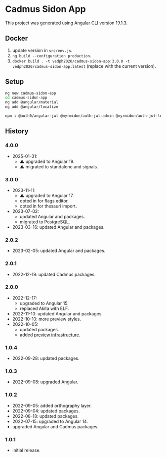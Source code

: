 # Cadmus Sidon App

This project was generated using [Angular CLI](https://github.com/angular/angular-cli) version 19.1.3.

## Docker

1. update version in `src/env.js`.
2. `ng build --configuration production`.
3. `docker build . -t vedph2020/cadmus-sidon-app:3.0.0 -t vedph2020/cadmus-sidon-app:latest` (replace with the current version).

## Setup

```sh
ng new cadmus-sidon-app
cd cadmus-sidon-app
ng add @angular/material
ng add @angular/localize

npm i @auth0/angular-jwt @myrmidon/auth-jwt-admin @myrmidon/auth-jwt-login @myrmidon/cadmus-api @myrmidon/cadmus-core @myrmidon/cadmus-graph-ui @myrmidon/cadmus-graph-pg @myrmidon/cadmus-item-editor @myrmidon/cadmus-item-list @myrmidon/cadmus-item-search @myrmidon/cadmus-part-general-pg @myrmidon/cadmus-part-general-ui @myrmidon/cadmus-part-philology-pg @myrmidon/cadmus-part-philology-ui @myrmidon/cadmus-preview-pg @myrmidon/cadmus-preview-ui @myrmidon/cadmus-profile-core @myrmidon/cadmus-refs-asserted-chronotope @myrmidon/cadmus-flags-pg @myrmidon/cadmus-flags-ui @myrmidon/cadmus-refs-asserted-ids @myrmidon/cadmus-refs-assertion @myrmidon/cadmus-refs-decorated-ids @myrmidon/cadmus-refs-doc-references @myrmidon/cadmus-refs-external-ids @myrmidon/cadmus-refs-historical-date @myrmidon/cadmus-mat-physical-size @myrmidon/cadmus-refs-lookup @myrmidon/cadmus-refs-proper-name @myrmidon/cadmus-state @myrmidon/cadmus-text-block-view @myrmidon/cadmus-thesaurus-editor @myrmidon/cadmus-thesaurus-list @myrmidon/cadmus-thesaurus-ui @myrmidon/cadmus-ui @myrmidon/cadmus-ui-pg @myrmidon/ngx-mat-tools @myrmidon/ngx-tools @myrmidon/paged-data-browsers ts-md5 @myrmidon/cadmus-text-ed @myrmidon/cadmus-text-ed-md @myrmidon/cadmus-text-ed-txt --force
```

## History

### 4.0.0

- 2025-01-31:
  - ⚠️ upgraded to Angular 19.
  - ⚠️ migrated to standalone and signals.

### 3.0.0

- 2023-11-11:
  - ⚠️ upgraded to Angular 17.
  - opted in for flags editor.
  - opted in for thesauri import.
- 2023-07-02:
  - updated Angular and packages.
  - migrated to PostgreSQL.
- 2023-03-16: updated Angular and packages.

### 2.0.2

- 2023-02-05: updated Angular and packages.

### 2.0.1

- 2022-12-19: updated Cadmus packages.

### 2.0.0

- 2022-12-17:
  - upgraded to Angular 15.
  - replaced Akita with ELF.
- 2022-11-10: updated Angular and packages.
- 2022-10-10: more preview styles.
- 2022-10-05:
  - updated packages.
  - added [preview infrastructure](https://github.com/vedph/cadmus_doc/blob/master/guide/adding-preview.md).

### 1.0.4

- 2022-09-28: updated packages.

### 1.0.3

- 2022-09-08: upgraded Angular.

### 1.0.2

- 2022-09-05: added orthography layer.
- 2022-09-04: updated packages.
- 2022-08-18: updated packages.
- 2022-07-15: upgraded to Angular 14.
- upgraded Angular and Cadmus packages.

### 1.0.1

- initial release.
